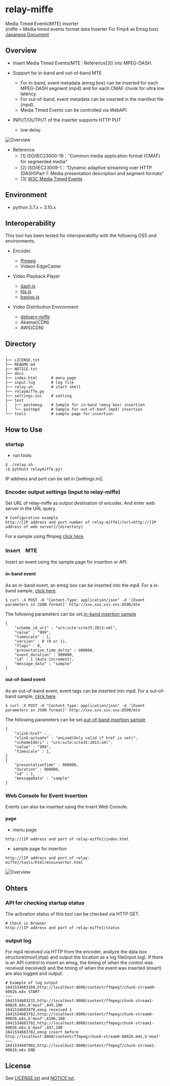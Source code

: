 # relay-miffe

Media Timed Events(MTE) inserter  
(miffe = Media timed events format data Inserter For Fmp4 as Emsg box)  
[Japanese Document](./README_JP.md)

## Overview

- Insert Media Timed Events(MTE : Reference[3]) into MPEG-DASH.

- Support for in-band and out-of-band MTE
    - For in-band, event metadata (emsg box) can be inserted for each MPEG-DASH segment (mp4) and for each CMAF chunk for ultra low latency.
    - For out-of-band, event metadata can be inserted in the manifest file (mpd).
    - Media Timed Events can be controlled via WebAPI.

- INPUT/OUTPUT of the inserter supports HTTP PUT 
    - low delay.
    


![Overview](./docs/imgs/overview.png)

- Reference
    - [1] ISO/IEC23000-19：“Common media application format (CMAF) for segmented media”
    - [2] ISO/IEC23009-1：“Dynamic adaptive streaming over HTTP (DASH)Part 1: Media presentation description and segment formats”
    - [3] [W3C Media Timed Events](https://www.w3.org/TR/media-timed-events/)

## Environment

- python 3.7.x ~ 3.10.x

## Interoperability

This tool has been tested for interoperability with the following OSS and environments.

- Encoder
    - [ffmpeg](https://www.ffmpeg.org/)
    - Videon EdgeCaster

- Video Playback Player
    - [dash.js](https://github.com/Dash-Industry-Forum/dash.js)
    - [hls.js](https://github.com/video-dev/hls.js/)
    - [basjoo.js](https://github.com/nhkrd/relay-miffe)

- Video Distribution Environment
    - [delivery-miffe](https://github.com/nhkrd/delivery-miffe)
    - Akamai(CDN)
    - AWS(CDN)

## Directory

```
.
├── LICENSE.txt
├── README.md
├── NOTICE.txt
├── docs
├── index.html      # menu page
├── input.log       # log file
├── relay.sh        # start shell
├── relaymiffe.py
├── settings.ini    # setting
├── test
│   ├── postemsg    # Sample for in-band (emsg box) insertion
│   └── postmpd     # Sample for out-of-banf (mpd) insertion
└── tools           # sample page for insertion
```

## How to Use

### startup

- run tools
```
$ ./relay.sh
($ python3 relaymiffe.py)
```

IP address and port can be set in [settings.ini].

### Encoder output settings (input to relay-miffe) 

Set URL of relay-miffe as output destination of encoder. And enter web server in the URL query.

```
# Configuration example
http://[IP address and port number of relay-miffe]/?url=http://[IP address of web server]/[directory]
```

For a sample using ffmpeg [click here](./test/ffmpeg_sample.sh).

### Insert　MTE

Insert an event using the sample page for insertion or API.

#### in-band event

As an in-band event, an emsg box can be inserted into the mp4.
For a in-band sample, [click here](./test/postemsg.sh).

```
$ curl -X POST -H "Content-Type: application/json" -d '[Event parameters in JSON format]' http://xxx.xxx.xxx.xxx:8500/mte
```

The following parameters can be set.[in-band insertion sample](./test/postemsg_sample.json)

```
{
    "scheme_id_uri" : "urn:scte:scte35:2013:xml",
    "value" : "999",
    "timescale" : 1,
    "version" :	0 (0 or 1),
    "flags" : 0,
    "presentation_time_delta" : 900000,
    "event_duration" : 900000,
    "id" : 1 (Auto increment),
    "message_data" : "sample"
}
```

#### out-of-band event

As an out-of-band event, event tags can be inserted into mpd.
For a out-of-band sample, [click here](./test/postmpd.sh).

```
$ curl -X POST -H "Content-Type: application/json" -d '[Event parameters in JSON format]' http://xxx.xxx.xxx.xxx:8500/mte
```

The following parameters can be set.[out-of-band insertion sample](./test/postmpd_sample.json)

```
{
    "xlink:href" : ,
    "xlink:actuate" : "onLoad(Only valid if href is set)",
    "schemeIdUri" :	"urn:scte:scte35:2013:xml",
    "value" : "999",
    "timescale" : 1,
}
{
    "presentationTime" : 900000,
    "duration" : 900000,
    "id" : 1,
    "messageData" : "sample"
}
```

### Web Console for Event Insertion

Events can also be inserted using the Insert Web Console.

#### page
- menu page
```
http://[IP address and port of relay-miffe]/index.html
```

- sample page for insertion
```
http://[IP address and port of relay-miffe]/tools/html/mteinserter.html
```

![Overview](./docs/imgs/insert_page.png)

## Ohters

### API for checking startup status

The activation status of this tool can be checked via HTTP GET.

```
# Check in Browser
http://[IP address and port of relay-miffe]/status
```

### output log

For mp4 received via HTTP from the encoder, analyze the data box structure(moof,styp) and output the location as a log file(input.log).
If there is an API control to insert an emsg, the timing of when the control was received (received) and the timing of when the event was inserted (insert) are also logged and output.

```
# Example of log output
1641534603168,http://localhost:8000/content/ffmpeg7/chunk-stream0-00026.m4s START
~~~
1641534603232,http://localhost:8000/content/ffmpeg/chunk-stream1-00026.m4s,b'moof',449,100
1641534603470,emsg received 1
1641534603782,http://localhost:8000/content/ffmpeg/chunk-stream0-00026.m4s,b'moof',8106,100
1641534603782,http://localhost:8000/content/ffmpeg/chunk-stream1-00026.m4s,b'moof',447,100
1641534603782,emsg insert before http://localhost:8000/content/ffmpeg/chunk-stream0-00026.m4s,b'moof'
~~~
1641534607902,http://localhost:8000/content/ffmpeg7/chunk-stream1-00026.m4s END
```

## License

See [LICENSE.txt](./LICENSE.txt) and [NOTICE.txt](./NOTICE.txt).

